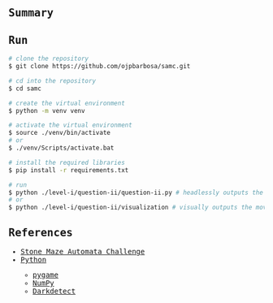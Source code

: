 <samp>
  <h2>Summary</h2>
  <p>

  </p>
  <h2>Run</h2>

  ```bash
  # clone the repository
  $ git clone https://github.com/ojpbarbosa/samc.git

  # cd into the repository
  $ cd samc

  # create the virtual environment
  $ python -m venv venv

  # activate the virtual environment
  $ source ./venv/bin/activate
  # or
  $ ./venv/Scripts/activate.bat

  # install the required libraries
  $ pip install -r requirements.txt

  # run
  $ python ./level-i/question-ii/question-ii.py # headlessly outputs the movement sequence
  # or
  $ python ./level-i/question-ii/visualization # visually outputs the movement sequence
  ```

  <h2>References</h2>
  <ul>
    <li><a href="https://sigmageek.com/solution/stone-automata-maze-challenge">Stone Maze Automata Challenge</a></li>
    <li><a href="https://www.python.org/">Python</a></li>
    <ul>
      <li><a href="https://www.pygame.org/">pygame</a></li>
      <li><a href="https://numpy.org/">NumPy</a></li>
      <li><a href="https://pypi.org/project/darkdetect/">Darkdetect</a></li>
    </ul>
  </ul>
</samp>
